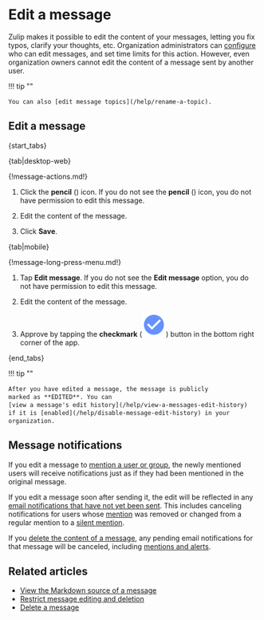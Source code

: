 # Edit a message

Zulip makes it possible to edit the content of your messages, letting you fix
typos, clarify your thoughts, etc. Organization administrators can
[configure](/help/restrict-message-editing-and-deletion) who can edit messages,
and set time limits for this action. However, even organization owners cannot
edit the content of a message sent by another user.

!!! tip ""

    You can also [edit message topics](/help/rename-a-topic).

## Edit a message

{start_tabs}

{tab|desktop-web}

{!message-actions.md!}

1. Click the **pencil** (<i class="fa fa-pencil"></i>) icon. If you do not see
   the **pencil** (<i class="fa fa-pencil"></i>) icon, you do not have
   permission to edit this message.

1. Edit the content of the message.

1. Click **Save**.

{tab|mobile}

{!message-long-press-menu.md!}

1. Tap **Edit message**. If you do not see the **Edit message** option, you do
   not have permission to edit this message.

1. Edit the content of the message.

1. Approve by tapping the **checkmark**
   (<img src="/static/images/help/mobile-check-circle-icon.svg" alt="checkmark" class="help-center-icon"/>)
   button in the bottom right corner of the app.

{end_tabs}

!!! tip ""

    After you have edited a message, the message is publicly
    marked as **EDITED**. You can
    [view a message's edit history](/help/view-a-messages-edit-history)
    if it is [enabled](/help/disable-message-edit-history) in your organization.

## Message notifications

If you edit a message to [mention a user or group](/help/mention-a-user-or-group),
the newly mentioned users will receive notifications just as if they had been
mentioned in the original message.

If you edit a message soon after sending it, the edit will be reflected in any
[email notifications that have not yet been sent](/help/email-notifications#delay-before-sending-emails).
This includes canceling notifications for users whose
[mention](/help/format-your-message-using-markdown#mention-a-user-or-group) was
removed or changed from a regular mention to a
[silent mention](/help/mention-a-user-or-group#silently-mention-a-user).

If you [delete the content of a message](/help/delete-a-message#delete-message-content),
any pending email notifications for that message will be canceled, including
[mentions and alerts](/help/dm-mention-alert-notifications).

## Related articles

* [View the Markdown source of a message](/help/view-the-markdown-source-of-a-message)
* [Restrict message editing and deletion](/help/restrict-message-editing-and-deletion)
* [Delete a message](/help/delete-a-message)
